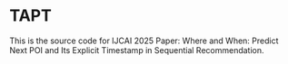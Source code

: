 # TAPT
 This is the source code for IJCAI 2025 Paper: Where and When: Predict Next POI and Its Explicit Timestamp in Sequential Recommendation.
